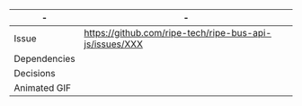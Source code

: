 | - | - |
| --- | --- |
| Issue | https://github.com/ripe-tech/ripe-bus-api-js/issues/XXX |
| Dependencies | |
| Decisions | |
| Animated GIF | |
